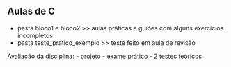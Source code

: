 ## Aulas de C

- pasta bloco1 e bloco2 >> aulas práticas e guiões com alguns exercícios incompletos
- pasta teste_pratico_exemplo >> teste feito em aula de revisão

Avaliação da disciplina:
	- projeto
	- exame prático
	- 2 testes teóricos
